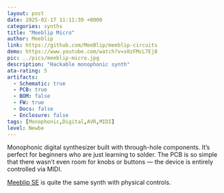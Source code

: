 ```yaml
---
layout: post
date: 2025-02-17 11:11:39 +0000
categories: synths
title: "Meeblip Micro"
author: Meeblip
link: https://github.com/MeeBlip/meeblip-circuits
demo: https://www.youtube.com/watch?v=s0zFMcL7Ej8
pic: ../pics/meeblip-micro.jpg
description: "Hackable monophonic synth"
ata-rating: 5
artifacts:
  - Schematic: true
  - PCB: true
  - BOM: false
  - FW: true
  - Docs: false
  - Enclosure: false
tags: [Monophonic,Digital,AVR,MIDI]
level: Newbe
---
```


Monophonic digital synthesizer built with through-hole components. It’s perfect for beginners who are just learning to solder. The PCB is so simple that there wasn’t even room for knobs or buttons — the device is entirely controlled via MIDI.

[Meeblip SE]({{site.baseurl}}/synths/meeblip-se) is quite the same synth with physical controls.